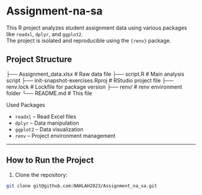 # Assignment-na-sa
This R project analyzes student assignment data using various packages like `readxl`, `dplyr`, and `ggplot2`.  
The project is isolated and reproducible using the `{renv}` package.

## Project Structure

├── Assignment_data.xlsx # Raw data file
├── script.R # Main analysis script
├── init-snapshot-exercises.Rproj # RStudio project file
├── renv.lock # Lockfile for package version
├── renv/ # renv environment folder
└── README.md # This file


Used Packages

- `readxl` – Read Excel files
- `dplyr` – Data manipulation
- `ggplot2` – Data visualization
- `renv` – Project environment management

---

## How to Run the Project
1. Clone the repository:
```bash
git clone git@github.com:NAHLAH2023/Assignment_na_sa.git

